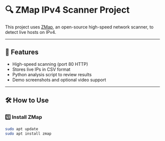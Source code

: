 # 🔍 ZMap IPv4 Scanner Project

This project uses [ZMap](https://github.com/zmap/zmap), an open-source high-speed network scanner, to detect live hosts on IPv4.

---

## 🚀 Features
- High-speed scanning (port 80 HTTP)
- Stores live IPs in CSV format
- Python analysis script to review results
- Demo screenshots and optional video support

---

## 🛠️ How to Use

### 1️⃣ Install ZMap
```bash
sudo apt update
sudo apt install zmap
